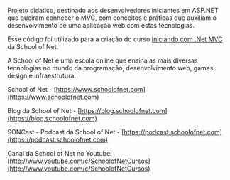﻿Projeto didatico,  destinado aos desenvolvedores iniciantes em ASP.NET que queiram conhecer o MVC, com conceitos e práticas que auxiliam o desenvolvimento de uma aplicação web com estas tecnologias.

Esse código foi utilizado para a criação do curso [Iniciando com .Net MVC](https://www.schoolofnet.com/curso/aspnet/aspnet-mvc/iniciando-com-net-mvc/) da School of Net.

A School of Net é uma escola online que ensina as mais diversas tecnologias no mundo da programação, desenvolvimento web, games, design e infraestrutura.

School of Net - [https://www.schoolofnet.com](https://www.schoolofnet.com)

Blog da School of Net - [https://blog.schoolofnet.com](https://blog.schoolofnet.com)

SONCast - Podcast da School of Net - [https://podcast.schoolofnet.com](https://podcast.schoolofnet.com)

Canal da School of Net no Youtube: [http://www.youtube.com/c/SchoolofNetCursos](http://www.youtube.com/c/SchoolofNetCursos)